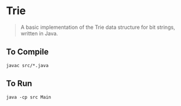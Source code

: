 # Trie
> A basic implementation of the Trie data structure for bit strings, written in Java.

## To Compile
`javac src/*.java`


## To Run
`java -cp src Main`
